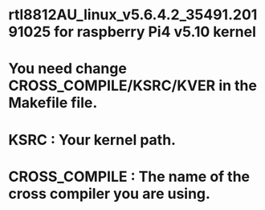# rtl8812AU_linux_v5.6.4.2_35491.20191025 for raspberry Pi4 v5.10 kernel
# You need change CROSS_COMPILE/KSRC/KVER in the Makefile file.
# KSRC : Your kernel path.
# CROSS_COMPILE : The name of the cross compiler you are using.
